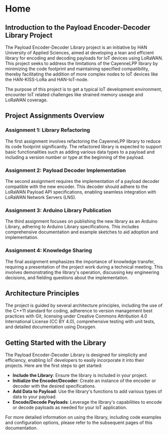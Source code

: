 # Home

## Introduction to the Payload Encoder-Decoder Library Project

The Payload Encoder-Decoder Library project is an initiative by HAN University of Applied Sciences, aimed at developing a lean and efficient library for encoding and decoding payloads for IoT devices using LoRaWAN. This project seeks to address the limitations of the CayenneLPP library by minimizing the code footprint and maintaining specified compatibility, thereby facilitating the addition of more complex nodes to IoT devices like the HAN-KISS-LoRa and HAN-IoT-node.

The purpose of this project is to get a typical IoT development environment, encounter IoT related challenges like strained memory useage and LoRaWAN coverage. 

## Project Assignments Overview

### Assignment 1: Library Refactoring
The first assignment involves refactoring the CayenneLPP library to reduce its code footprint significantly. The refactored library is expected to support basic functionalities such as adding various data types to a payload and including a version number or type at the beginning of the payload.

### Assignment 2: Payload Decoder Implementation
The second assignment requires the implementation of a payload decoder compatible with the new encoder. This decoder should adhere to the LoRaWAN Payload API specifications, enabling seamless integration with LoRaWAN Network Servers (LNS).

### Assignment 3: Arduino Library Publication
The third assignment focuses on publishing the new library as an Arduino Library, adhering to Arduino Library specifications. This includes comprehensive documentation and example sketches to aid adoption and implementation.

### Assignment 4: Knowledge Sharing
The final assignment emphasizes the importance of knowledge transfer, requiring a presentation of the project work during a technical meeting. This involves demonstrating the library's operation, discussing key engineering decisions, and fielding questions about the implementation.

## Architecture Principles

The project is guided by several architecture principles, including the use of the C++11 standard for coding, adherence to version management best practices with Git, licensing under Creative Commons Attribution 4.0 International License (CC BY 4.0), comprehensive testing with unit tests, and detailed documentation using Doxygen.

## Getting Started with the Library

The Payload Encoder-Decoder Library is designed for simplicity and efficiency, enabling IoT developers to easily incorporate it into their projects. Here are the first steps to get started:

- **Include the Library**: Ensure the library is included in your project.
- **Initialize the Encoder/Decoder**: Create an instance of the encoder or decoder with the desired specifications.
- **Add Data to Payload**: Use the library's functions to add various types of data to your payload.
- **Encode/Decode Payloads**: Leverage the library's capabilities to encode or decode payloads as needed for your IoT application.

For more detailed information on using the library, including code examples and configuration options, please refer to the subsequent pages of this documentation.
